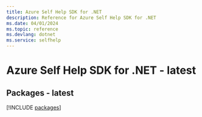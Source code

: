 ```yaml
---
title: Azure Self Help SDK for .NET
description: Reference for Azure Self Help SDK for .NET
ms.date: 04/01/2024
ms.topic: reference
ms.devlang: dotnet
ms.service: selfhelp
---
```

# Azure Self Help SDK for .NET - latest
## Packages - latest
[!INCLUDE [packages](self-help-index.md)]